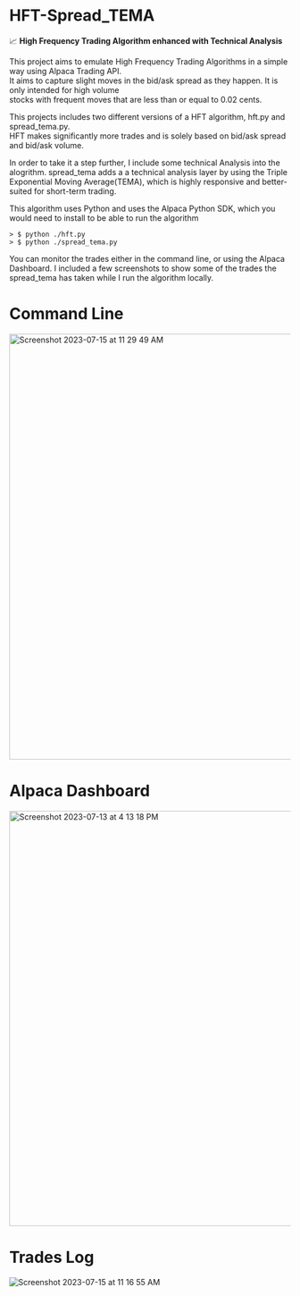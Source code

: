# HFT-Spread_TEMA
📈 **High Frequency Trading Algorithm enhanced with Technical Analysis**

This project aims to emulate High Frequency Trading Algorithms in a simple way using Alpaca Trading API. <br/> 
It aims to capture slight moves in the bid/ask spread as they happen. It is only intended for high volume <br/>
stocks with frequent moves that are less than or equal to 0.02 cents. <br/> 

This projects includes two different versions of a HFT algorithm, hft.py and spread_tema.py. <br/>
HFT makes significantly more trades and is solely based on bid/ask spread and bid/ask volume. <br/>

In order to take it a step further, I include some technical Analysis into the alogrithm. spread_tema adds a a technical analysis layer by using the Triple 
Exponential Moving Average(TEMA), which is highly responsive and better-suited for short-term trading.<br/> 

This algorithm uses Python and uses the Alpaca Python SDK, which you would need to install to be able to run the algorithm



```
> $ python ./hft.py
> $ python ./spread_tema.py
```

You can monitor the trades either in the command line, or using the Alpaca Dashboard. I included a few screenshots to show some of the trades the spread_tema has taken
while I run the algorithm locally.

# Command Line 
<img width="762" alt="Screenshot 2023-07-15 at 11 29 49 AM" src="https://github.com/mbouzekri/HFT-Spread_TEMA/assets/106405634/6b76cc6b-7724-4a7b-9e15-124d29180a91">

# Alpaca Dashboard
<img width="743" alt="Screenshot 2023-07-13 at 4 13 18 PM" src="https://github.com/mbouzekri/HFT-Spread_TEMA/assets/106405634/4f4ad017-3bb8-4763-b458-bb07e00513cc">

# Trades Log
![Screenshot 2023-07-15 at 11 16 55 AM](https://github.com/mbouzekri/HFT-Spread_TEMA/assets/106405634/e474661f-8c24-434d-abd8-47f789c032e8)

